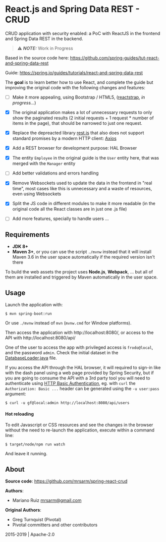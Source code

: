 React.js and Spring Data REST - CRUD
====================================

CRUD application with security enabled: a PoC with
ReactJS in the frontend and Spring Data REST in the backend.

> ⚠️ **_NOTE:_**  Work in Progress

Based in the source code here: https://github.com/spring-guides/tut-react-and-spring-data-rest

Guide: https://spring.io/guides/tutorials/react-and-spring-data-rest

The **goal** is to learn better how to use React, and complete the guide but
improving the original code with the following changes and features:

- [ ] Make it more appealing, using Bootstrap / HTML5,
      ([reactstrap](https://reactstrap.github.io/), *in progress...*)
- [X] The original application makes a lot of unnecessary requests to only show
      the paginated results (2 initial requests + 1 request * number of items
      in the page), that should be narrowed to just one request.
- [X] Replace the depreacted library [rest.js](https://github.com/cujojs/rest) that
      also does not support standard promises by a modern HTTP client:
      [Axios](https://github.com/axios/axios)
- [X] Add a REST browser for development purpose: HAL Browser
- [X] The entity `Employee` in the original guide is the `User` entity here,
      that was merged with the `Manager` entity
- [ ] Add better validations and errors handling
- [X] Remove Websockets used to update the data in the frontend in "real time",
      most cases like this is unnecessary and a waste of resources,
      even using Websockets
- [X] Split the JS code in different modules to make it more readable (in the
      original code all the React classes are in just one .js file)
- [ ] Add more features, specially to handle users ...


Requirements
------------

- **JDK 8+**
- **Maven 3+**, or you can use the script `./mvnw` instead that it will install
  Maven 3.6 in the user space automatically if the required version isn't there

To build the web assets the project uses **Node.js**, **Webpack**, ...
but all of them are installed and triggered by Maven automatically
in the user space.


Usage
-----

Launch the application with:

    $ mvn spring-boot:run

Or use `./mvnw` instead of `mvn` (`mvnw.cmd` for Window platforms).

Then access the application with http://localhost:8080/, or access
to the API with http://localhost:8080/api/

One of the user to access the app with privileged access is `frodo@local`,
and the password `admin`. Check the initial dataset in
the [DatabaseLoader.java](src/main/java/ar/com/mrdev/app/user/DatabaseLoader.java#L46-L50)
file.

If you access the API through the HAL browser, it will required to sign-in
like with the dash panel using a web page provided by Spring Security,
but if you are going to consume the API with a 3rd party tool
you will need to authenticate using
[HTTP Basic Authentication](https://en.wikipedia.org/wiki/Basic_access_authentication),
eg. with `curl` the `Authorization: Basic ...` header can be generated using
the `-u user:pass` argument:

    $ curl -u gf@local:admin http://localhost:8080/api/users


#### Hot reloading

To edit Javascript or CSS resources and see the changes in the
browser without the need to re-launch the application, execute within
a command line:

    $ target/node/npm run watch

And leave it running.

About
-----

**Source code**: https://github.com/mrsarm/spring-react-crud

**Authors**:
* Mariano Ruiz <mrsarm@gmail.com>

**Original Authors**:
* Greg Turnquist (Pivotal)
* Pivotal committers and other contributors

2015-2019  |  Apache-2.0

